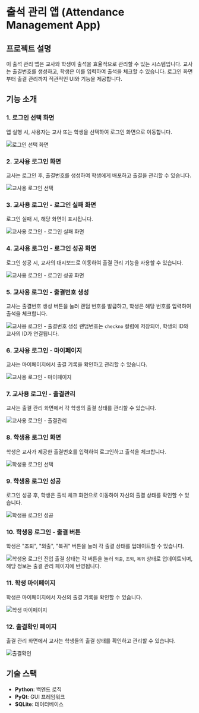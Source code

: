 
# 출석 관리 앱 (Attendance Management App)

## 프로젝트 설명

이 출석 관리 앱은 교사와 학생이 출석을 효율적으로 관리할 수 있는 시스템입니다. 교사는 출결번호를 생성하고, 학생은 이를 입력하여 출석을 체크할 수 있습니다. 로그인 화면부터 출결 관리까지 직관적인 UI와 기능을 제공합니다.

## 기능 소개

### 1. 로그인 선택 화면

앱 실행 시, 사용자는 교사 또는 학생을 선택하여 로그인 화면으로 이동합니다.

![로그인 선택 화면](image/로그인선택.png)

### 2. 교사용 로그인 화면

교사는 로그인 후, 출결번호를 생성하여 학생에게 배포하고 출결을 관리할 수 있습니다.

![교사용 로그인 선택](image/교사용로그인.png)

### 3. 교사용 로그인 - 로그인 실패 화면

로그인 실패 시, 해당 화면이 표시됩니다.

![교사용 로그인 - 로그인 실패 화면](image/교사로그인성공.png)

### 4. 교사용 로그인 - 로그인 성공 화면

로그인 성공 시, 교사의 대시보드로 이동하여 출결 관리 기능을 사용할 수 있습니다.

![교사용 로그인 - 로그인 성공 화면](image/교사용로그인성공.png)

### 5. 교사용 로그인 - 출결번호 생성

교사는 출결번호 생성 버튼을 눌러 랜덤 번호를 발급하고, 학생은 해당 번호를 입력하여 출석을 체크합니다.

![교사용 로그인 - 출결번호 생성](image/교사랜덤번호발급.png)
랜덤번호는 `checkno` 컬럼에 저장되어, 학생의 ID와 교사의 ID가 연결됩니다.


### 6. 교사용 로그인 - 마이페이지

교사는 마이페이지에서 출결 기록을 확인하고 관리할 수 있습니다.

![교사용 로그인 - 마이페이지](image/마이페이지.png)

### 7. 교사용 로그인 - 출결관리

교사는 출결 관리 화면에서 각 학생의 출결 상태를 관리할 수 있습니다.

![교사용 로그인 - 출결관리](image/출결관리.png)

### 8. 학생용 로그인 화면

학생은 교사가 제공한 출결번호를 입력하여 로그인하고 출석을 체크합니다.

![학생용 로그인 선택](image/학생용로그인.png)

### 9. 학생용 로그인 성공

로그인 성공 후, 학생은 출석 체크 화면으로 이동하여 자신의 출결 상태를 확인할 수 있습니다.

![학생용 로그인 성공](image/학생로그인성공.png)

### 10. 학생용 로그인 - 출결 버튼

학생은 "조퇴", "외출", "복귀" 버튼을 눌러 각 출결 상태를 업데이트할 수 있습니다.

![학생용 로그인 진입](image/학생로그인진입.png)
출결 상태는 각 버튼을 눌러 `외출`, `조퇴`, `복귀` 상태로 업데이트되며, 해당 정보는 출결 관리 페이지에 반영됩니다.


### 11. 학생 마이페이지

학생은 마이페이지에서 자신의 출결 기록을 확인할 수 있습니다.

![학생 마이페이지](image/마이페이지.png)

### 12. 출결확인 페이지

출결 관리 화면에서 교사는 학생들의 출결 상태를 확인하고 관리할 수 있습니다.

![출결확인](image/출결관리.png)

## 기술 스택

* **Python**: 백엔드 로직
* **PyQt**: GUI 프레임워크
* **SQLite**: 데이터베이스
